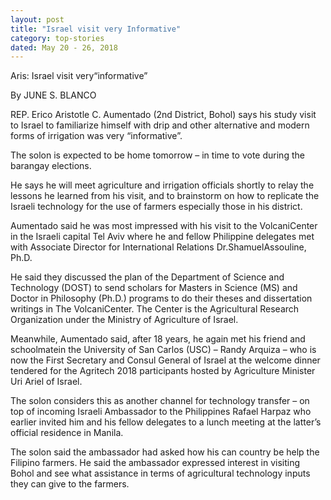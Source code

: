 ```yaml
---
layout: post
title: "Israel visit very Informative"
category: top-stories
dated: May 20 - 26, 2018
---
```


Aris: Israel visit very“informative”
 
By JUNE S. BLANCO
 
REP. Erico Aristotle C. Aumentado (2nd District, Bohol) says his study visit to Israel to familiarize himself with drip and other alternative and modern forms of irrigation was very “informative”.

The solon is expected to be home tomorrow – in time to vote during the barangay elections.

He says he will meet agriculture and irrigation officials shortly to relay the lessons he learned from his visit, and to brainstorm on how to replicate the Israeli technology for the use of farmers especially those in his district.

Aumentado said he was most impressed with his visit to the VolcaniCenter in the Israeli capital Tel Aviv where he and fellow Philippine delegates met with Associate Director for International Relations Dr.ShamuelAssouline, Ph.D.

He said they discussed the plan of the Department of Science and Technology (DOST) to send scholars for Masters in Science (MS) and Doctor in Philosophy (Ph.D.) programs to do their theses and dissertation writings in The VolcaniCenter. The Center is the Agricultural Research Organization under the Ministry of Agriculture of Israel.

Meanwhile, Aumentado said, after 18 years, he again met his friend and schoolmatein the University of San Carlos (USC) – Randy Arquiza – who is now the First Secretary and Consul General of Israel at the welcome dinner tendered for the Agritech 2018 participants hosted by Agriculture Minister Uri Ariel of Israel.

The solon considers this as another channel for technology transfer – on top of incoming Israeli Ambassador to the Philippines Rafael Harpaz who earlier invited him and his fellow delegates to a lunch meeting at the latter’s official residence in Manila.

The solon said the ambassador had asked how his can country be help the Filipino farmers. 
He said the ambassador expressed interest in visiting Bohol and see what assistance in terms of agricultural technology inputs they can give to the farmers.